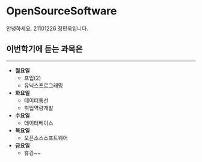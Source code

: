 # OpenSourceSoftware

안녕하세요. 21101226 정민욱입니다. 

## 이번학기에 듣는 과목은 
------------
- **월요일**
    - 프입(2)
    - 유닉스프로그래밍
- **화요일**
    - 데이터통선
    - 취업역량개발
- **수요일** 
    - 데이터베이스
- **목요일**
    - 오픈소스소프트웨어
- **금요일** 
    - 휴강~~